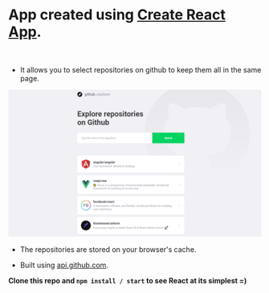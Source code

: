 # App created using [Create React App](https://github.com/facebook/create-react-app).
<br />

* It allows you to select repositories on github to keep them all in the same page.

![Robofrineds app view](./public/WebView.png)

* The repositories are stored on your browser's cache. <br />

* Built using [api.github.com](https://api.github.com/). <br />

**Clone this repo and `npm install / start` to see React at its simplest =)**